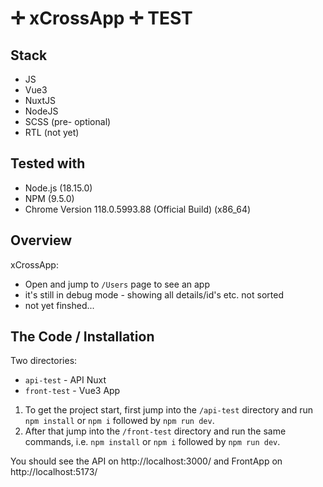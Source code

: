 # ✛ xCrossApp ✛ TEST 

## Stack
- JS
- Vue3
- NuxtJS
- NodeJS
- SCSS (pre- optional)
- RTL (not yet)

## Tested with

- Node.js (18.15.0)
- NPM (9.5.0)
- Chrome Version 118.0.5993.88  (Official Build) (x86_64)

## Overview

xCrossApp:

- Open and jump to `/Users` page to see an app
- it's still in debug mode - showing all details/id's etc. not sorted
- not yet finshed...

## The Code / Installation

Two directories:

- `api-test` - API Nuxt 
- `front-test` - Vue3 App

1. To get the project start, first jump into the `/api-test` directory and run `npm install` or `npm i` followed by `npm run dev`. 
2. After that jump into the `/front-test` directory and run the same commands, i.e.  `npm install` or `npm i` followed by `npm run dev`.

You should see the API on http://localhost:3000/ and FrontApp on http://localhost:5173/
